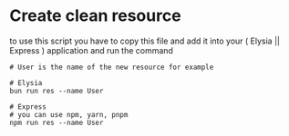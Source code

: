 # Create clean resource

to use this script you have to copy this file and add it into your ( Elysia || Express ) application and run the command
```
# User is the name of the new resource for example 

# Elysia
bun run res --name User 

# Express
# you can use npm, yarn, pnpm
npm run res --name User
```